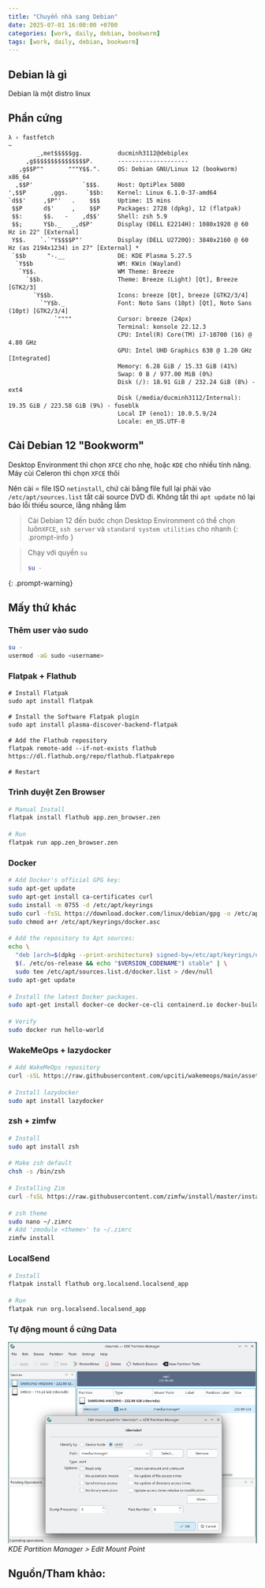 ```yaml
---
title: "Chuyển nhà sang Debian"
date: 2025-07-01 16:00:00 +0700
categories: [work, daily, debian, bookworm]
tags: [work, daily, debian, bookworm]
---
```


## Debian là gì

Debian là một distro linux

## Phần cứng

```
λ › fastfetch                                                                                                    ~
        _,met$$$$$gg.          ducminh3112@debiplex
     ,g$$$$$$$$$$$$$$$P.       --------------------
   ,g$$P""       """Y$$.".     OS: Debian GNU/Linux 12 (bookworm) x86_64
  ,$$P'              `$$$.     Host: OptiPlex 5080
',$$P       ,ggs.     `$$b:    Kernel: Linux 6.1.0-37-amd64
`d$$'     ,$P"'   .    $$$     Uptime: 15 mins
 $$P      d$'     ,    $$P     Packages: 2728 (dpkg), 12 (flatpak)
 $$:      $$.   -    ,d$$'     Shell: zsh 5.9
 $$;      Y$b._   _,d$P'       Display (DELL E2214H): 1080x1920 @ 60 Hz in 22" [External]
 Y$$.    `.`"Y$$$$P"'          Display (DELL U2720Q): 3840x2160 @ 60 Hz (as 2194x1234) in 27" [External] *
 `$$b      "-.__               DE: KDE Plasma 5.27.5
  `Y$$b                        WM: KWin (Wayland)
   `Y$$.                       WM Theme: Breeze
     `$$b.                     Theme: Breeze (Light) [Qt], Breeze [GTK2/3]
       `Y$$b.                  Icons: breeze [Qt], breeze [GTK2/3/4]
         `"Y$b._               Font: Noto Sans (10pt) [Qt], Noto Sans (10pt) [GTK2/3/4]
             `""""             Cursor: breeze (24px)
                               Terminal: konsole 22.12.3
                               CPU: Intel(R) Core(TM) i7-10700 (16) @ 4.80 GHz
                               GPU: Intel UHD Graphics 630 @ 1.20 GHz [Integrated]
                               Memory: 6.28 GiB / 15.33 GiB (41%)
                               Swap: 0 B / 977.00 MiB (0%)
                               Disk (/): 18.91 GiB / 232.24 GiB (8%) - ext4
                               Disk (/media/ducminh3112/Internal): 19.35 GiB / 223.58 GiB (9%) - fuseblk
                               Local IP (eno1): 10.0.5.9/24
                               Locale: en_US.UTF-8
```

## Cài Debian 12 "Bookworm"

Desktop Environment thì chọn `XFCE` cho nhẹ, hoặc `KDE` cho nhiều tính năng. Máy cùi Celeron thì chọn `XFCE` thôi

Nên cài = file ISO `netinstall`, chứ cài bằng file full lại phải vào `/etc/apt/sources.list` tắt cái source DVD đi. Không tắt thì `apt update` nó lại báo lỗi thiếu source, lằng nhằng lắm

> Cài Debian 12 đến bước chọn Desktop Environment có thể chọn luôn`XFCE`, `ssh server` và `standard system utilities` cho nhanh
{: .prompt-info }

> Chạy với quyền `su`
> ```bash
> su -
> ```
{: .prompt-warning}

## Mấy thứ khác

### Thêm user vào sudo

```bash
su -
usermod -aG sudo <username>
```

### Flatpak + Flathub

```
# Install Flatpak
sudo apt install flatpak

# Install the Software Flatpak plugin
sudo apt install plasma-discover-backend-flatpak

# Add the Flathub repository
flatpak remote-add --if-not-exists flathub https://dl.flathub.org/repo/flathub.flatpakrepo

# Restart
```

### Trình duyệt Zen Browser

``` bash
# Manual Install
flatpak install flathub app.zen_browser.zen

# Run
flatpak run app.zen_browser.zen
```

### Docker

```bash
# Add Docker's official GPG key:
sudo apt-get update
sudo apt-get install ca-certificates curl
sudo install -m 0755 -d /etc/apt/keyrings
sudo curl -fsSL https://download.docker.com/linux/debian/gpg -o /etc/apt/keyrings/docker.asc
sudo chmod a+r /etc/apt/keyrings/docker.asc

# Add the repository to Apt sources:
echo \
  "deb [arch=$(dpkg --print-architecture) signed-by=/etc/apt/keyrings/docker.asc] https://download.docker.com/linux/debian \
  $(. /etc/os-release && echo "$VERSION_CODENAME") stable" | \
  sudo tee /etc/apt/sources.list.d/docker.list > /dev/null
sudo apt-get update

# Install the latest Docker packages.
sudo apt-get install docker-ce docker-ce-cli containerd.io docker-buildx-plugin docker-compose-plugin

# Verify
sudo docker run hello-world
```

### WakeMeOps + lazydocker

```bash
# Add WakeMeOps repository
curl -sSL https://raw.githubusercontent.com/upciti/wakemeops/main/assets/install_repository | sudo bash

# Install lazydocker
sudo apt install lazydocker
```

### zsh + zimfw

```bash
# Install
sudo apt install zsh

# Make zsh default
chsh -s /bin/zsh

# Installing Zim
curl -fsSL https://raw.githubusercontent.com/zimfw/install/master/install.zsh | zsh

# zsh theme
sudo nano ~/.zimrc
# Add 'zmodule <theme>' to ~/.zimrc
zimfw install
```

### LocalSend

```bash
# Install
flatpak install flathub org.localsend.localsend_app

# Run
flatpak run org.localsend.localsend_app
```

### Tự động mount ổ cứng Data

![](assets/img/homeserver-casaos-bookworm/kde-partition-manager.png)
_KDE Partition Manager > Edit Mount Point_

## Nguồn/Tham khảo: